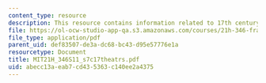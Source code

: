 ```yaml
---
content_type: resource
description: This resource contains information related to 17th century theaters.
file: https://ol-ocw-studio-app-qa.s3.amazonaws.com/courses/21h-346-france-1660-1815-enlightenment-revolution-napoleon-spring-2011/abecc13aeab7cd435363c140ee2a4375_MIT21H_346S11_s7c17theatrs.pdf
file_type: application/pdf
parent_uid: def83507-de3a-dc68-bc43-d95e57776e1a
resourcetype: Document
title: MIT21H_346S11_s7c17theatrs.pdf
uid: abecc13a-eab7-cd43-5363-c140ee2a4375
---
```

